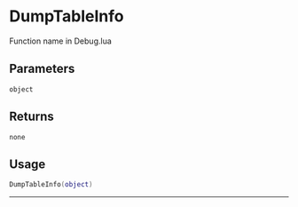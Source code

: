 # DumpTableInfo
Function name in Debug.lua
## Parameters
`object`
## Returns
`none`
## Usage
```lua
DumpTableInfo(object)
```
---
